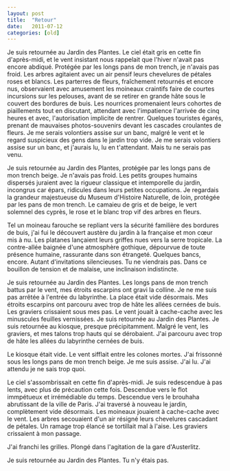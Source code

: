 ```yaml
---  
layout: post  
title:  "Retour"  
date:   2011-07-12  
categories: [old]  
--- 
```


Je suis retournée au Jardin des Plantes. Le ciel était gris en cette fin d'après-midi, et le vent insistant nous rappelait que l'hiver n'avait pas encore abdiqué. Protégée par les longs pans de mon trench, je n'avais pas froid. Les arbres agitaient avec un air pensif leurs chevelures de pétales roses et blancs. Les parterres de fleurs, fraîchement retournés et encore nus, observaient avec amusement les moineaux craintifs faire de courtes incursions sur les pelouses, avant de se retirer en grande hâte sous le couvert des bordures de buis. Les nourrices promenaient leurs cohortes de piaillements tout en discutant, attendant avec l'impatience l'arrivée de cinq heures et avec, l'autorisation implicite de rentrer. Quelques touristes égarés, prenant de mauvaises photos-souvenirs devant les cascades croulantes de fleurs. 
Je me serais volontiers assise sur un banc, malgré le vent et le regard suspicieux des gens dans le jardin trop vide. Je me serais volontiers assise sur un banc, et j'aurais lu, lu en t'attendant. Mais tu ne serais pas venu. 

Je suis retournée au Jardin des Plantes, protégée par les longs pans de mon trench beige. Je n'avais pas froid. Les petits groupes humains dispersés juraient avec la rigueur classique et intemporelle du jardin, incongrus car épars, ridicules dans leurs petites occupations. Je regardais la grandeur majestueuse du Museum d'Histoire Naturelle, de loin, protégée par les pans de mon trench. Le camaieu de gris et de beige, le vert solemnel des cyprès, le rose et le blanc trop vif des arbres en fleurs. 

Tel un moineau farouche se repliant vers la sécurité familière des bordures de buis, j'ai fui le découvert austère du jardin à la française et mon cœur mis à nu. Les platanes lançaient leurs griffes nues vers la serre tropicale. La contre-allée baignée d'une atmosphère gothique, dépourvue de toute présence humaine, rassurante dans son étrangeté. Quelques bancs, encore. Autant d'invitations silencieuses. Tu ne viendrais pas. Dans ce bouillon de tension et de malaise, une inclinaison indistincte. 

Je suis retournée au Jardin des Plantes. Les longs pans de mon trench battus par le vent, mes étroits escarpins ont gravi la colline. Je ne me suis pas arrêtée à l'entrée du labyrinthe. La place était vide désormais. Mes étroits escarpins ont parcouru avec trop de hâte les allées cernées de buis. Les graviers crissaient sous mes pas. Le vent jouait à cache-cache avec les minuscules feuilles vernissées. Je suis retournée au Jardin des Plantes. Je suis retournée au kiosque, presque précipitamment. Malgré le vent, les graviers, et mes talons trop hauts qui se dérobaient. J'ai parcouru avec trop de hâte les allées du labyrinthe cernées de buis. 

Le kiosque était vide. Le vent sifflait entre les colones mortes. J'ai frissonné sous les longs pans de mon trench beige. Je me suis assise. J'ai lu. J'ai attendu je ne sais trop quoi. 

Le ciel s'assombrissait en cette fin d'après-midi. Je suis redescendue à pas lents, avec plus de précaution cette fois. Descendue vers le flot immpétueux et irrémédiable du temps. Descendue vers le brouhaha abrutissant de la ville de Paris. J'ai traversé à nouveau le jardin, complètement vide désormais. Les moineaux jouaient à cache-cache avec le vent. Les arbres secouaient d'un air résigné leurs chevelures cascadant de pétales. Un ramage trop élancé se tortillait mal à l'aise. Les graviers crissaient à mon passage. 

J'ai franchi les grilles. Plongé dans l'agitation de la gare d'Austerlitz.

Je suis retournée au Jardin des Plantes. Tu n'y étais pas.

